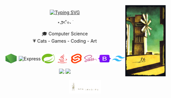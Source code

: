 <img src="https://github.com/Beeboopmeow/beeboopmeow/blob/main/assets/ico.png" width="25%" align="right" />

<div align="center">

[![Typing SVG](https://readme-typing-svg.demolab.com?font=Fira+Code&duration=3500&pause=500&color=F796D6&center=true&random=false&width=435&lines=hello%2C+my+name+is+Constanze+%E2%8B%86%E0%B1%A8%E0%A7%8E%E2%82%8A%CB%9A%E2%8A%B9%E2%99%A1;welcome+to+my+profile+%E0%AB%AE%EA%92%B0+%CB%B6%E2%80%A2+%E0%BC%9D+%E2%80%A2%CB%B6%EA%92%B1%E1%83%90+%E2%99%A1)](https://git.io/typing-svg)
  
  ⋆౨ৎ˚⟡˖ ࣪
  
  🎓 Computer Science
  <br>
  💗 Cats - Games - Coding - Art
  
  <div style="display: inline_block"><br>
    <img align="center" alt="Node.js" height="30" width="40" src="https://raw.githubusercontent.com/devicons/devicon/master/icons/nodejs/nodejs-original.svg">
    <img align="center" alt="Express" height="30" width="40" src="https://raw.githubusercontent.com/devicons/devicon/master/icons/expressjs/expressjs-original.svg">
    <img align="center" alt="Java Spring" height="30" width="40" src="https://raw.githubusercontent.com/devicons/devicon/refs/heads/master/icons/spring/spring-original.svg">
    <img align="center" alt="Java" height="30" width="40" src="https://raw.githubusercontent.com/devicons/devicon/master/icons/java/java-plain.svg">
    <img align="center" alt="Svelte" height="30" width="40" src="https://raw.githubusercontent.com/devicons/devicon/master/icons/svelte/svelte-original.svg">
    <img align="center" alt="Sass" height="30" width="40" src="https://raw.githubusercontent.com/devicons/devicon/master/icons/sass/sass-original.svg">
    <img align="center" alt="Bootstrap" height="30" width="40" src="https://raw.githubusercontent.com/devicons/devicon/master/icons/bootstrap/bootstrap-original.svg">
    <img align="center" alt="Tailwind" height="30" width="40" src="https://raw.githubusercontent.com/devicons/devicon/master/icons/tailwindcss/tailwindcss-original.svg">
    
  </div>

  <br>
  
  <div>
    <a href = "mailto:constanzemiranda@gmail.com"><img src="https://img.shields.io/badge/-Gmail-%23333?style=for-the-badge&logo=gmail&logoColor=white" target="_blank"></a>
    <a href="https://www.linkedin.com/in/constanze-miranda-5a55a9210" target="_blank"><img src="https://img.shields.io/badge/-LinkedIn-%230077B5?style=for-the-badge&logo=linkedin&logoColor=white" target="_blank"></a>
  </div>

  <br>
  
  <img src="https://github.com/Beeboopmeow/beeboopmeow/blob/main/assets/nier.gif" width="20%" align="center" />
</div>
